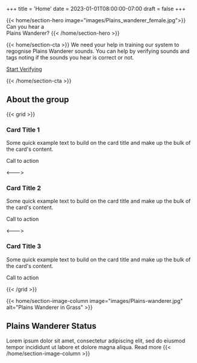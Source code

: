 +++
title = 'Home'
date = 2023-01-01T08:00:00-07:00
draft = false
+++

{{< home/section-hero image="images/Plains_wanderer_female.jpg">}}
Can you hear a <br><span class="ms-theme-emphasis">Plains Wanderer</span>?
{{< /home/section-hero >}}

{{< home/section-cta >}}
We need your help in training our system to regognise Plains Wanderer sounds. You can help by verifying sounds and tags noting if the sounds you hear is correct or not.

<a class="ms-theme-emphasis" href="/verify">
Start Verifying
<sl-icon slot="suffix" name="arrow-right-short"></sl-icon>
</a>

{{< /home/section-cta >}}


## About the group
{{< grid >}}
### Card Title 1
Some quick example text to build on the card title and make up the bulk of the card's content.

<sl-button href="/link">Call to action</sl-button>

<--->

### Card Title 2
Some quick example text to build on the card title and make up the bulk of the card's content.

<sl-button href="/link">Call to action</sl-button>

<--->

### Card Title 3
Some quick example text to build on the card title and make up the bulk of the card's content.

<sl-button href="/link">Call to action</sl-button>

{{< /grid >}}

{{< home/section-image-column image="images/Plains-wanderer.jpg" alt="Plains Wanderer in Grass" >}}
## Plains Wanderer Status
Lorem ipsum dolor sit amet, consectetur adipiscing elit, sed do eiusmod tempor incididunt ut labore et dolore magna aliqua.
<a class="microsite-btn microsite-btn-primary"> Read more </a>
{{< /home/section-image-column >}}

